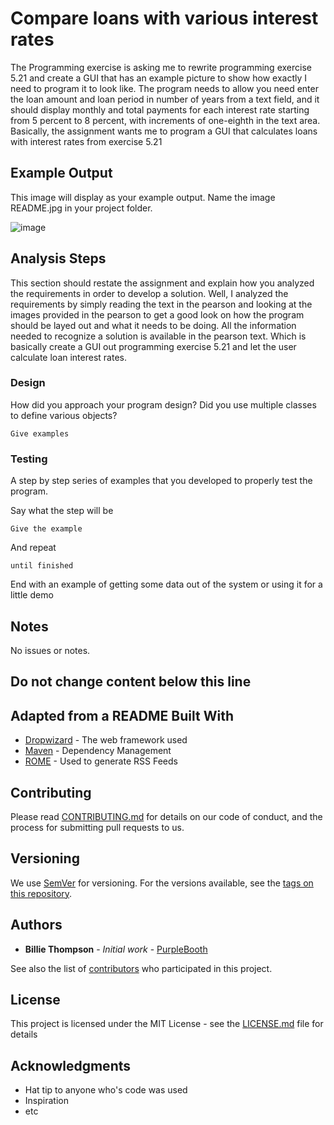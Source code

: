 # Compare loans with various interest rates

The Programming exercise is asking me to rewrite programming exercise 5.21 and create a GUI that has an example picture
to show how exactly I need to program it to look like. The program needs to allow you need enter the loan amount and loan period
in number of years from a text field, and it should display monthly and total payments for each interest rate starting from 5 percent to 8 percent, with increments of one-eighth in the text area. Basically, the assignment wants me to program a GUI that calculates loans with interest rates from exercise 5.21

## Example Output

This image will display as your example output. Name the image README.jpg in your project folder.

![image](https://user-images.githubusercontent.com/73491964/110555036-81f1f400-8101-11eb-8bc4-0604b0ccadd7.png)

## Analysis Steps

This section should restate the assignment and explain how you analyzed the requirements in order 
to develop a solution.
Well, I analyzed the requirements by simply reading the text in the pearson and looking at the images provided in the pearson
to get a good look on how the program should be layed out and what it needs to be doing. All the information needed to recognize a solution
is available in the pearson text. Which is basically create a GUI out programming exercise 5.21 and let the user
calculate loan interest rates.

### Design

How did you approach your program design? Did you use multiple classes to define various objects?

```
Give examples
```

### Testing

A step by step series of examples that you developed to properly test the program. 

Say what the step will be

```
Give the example
```

And repeat

```
until finished
```

End with an example of getting some data out of the system or using it for a little demo

## Notes

No issues or notes.

## Do not change content below this line
## Adapted from a README Built With

* [Dropwizard](http://www.dropwizard.io/1.0.2/docs/) - The web framework used
* [Maven](https://maven.apache.org/) - Dependency Management
* [ROME](https://rometools.github.io/rome/) - Used to generate RSS Feeds

## Contributing

Please read [CONTRIBUTING.md](https://gist.github.com/PurpleBooth/b24679402957c63ec426) for details on our code of conduct, and the process for submitting pull requests to us.

## Versioning

We use [SemVer](http://semver.org/) for versioning. For the versions available, see the [tags on this repository](https://github.com/your/project/tags). 

## Authors

* **Billie Thompson** - *Initial work* - [PurpleBooth](https://github.com/PurpleBooth)

See also the list of [contributors](https://github.com/your/project/contributors) who participated in this project.

## License

This project is licensed under the MIT License - see the [LICENSE.md](LICENSE.md) file for details

## Acknowledgments

* Hat tip to anyone who's code was used
* Inspiration
* etc
